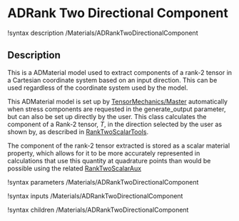 # ADRank Two Directional Component

!syntax description /Materials/ADRankTwoDirectionalComponent

## Description

This is a ADMaterial model used to extract components of a rank-2 tensor in a
Cartesian coordinate system based on an input direction. This can be used
regardless of the coordinate system used by the model.

This ADMaterial model is set up by
[TensorMechanics/Master](/Modules/TensorMechanics/Master/index.md) automatically
when stress components are requested in the generate_output parameter, but can
also be set up directly by the user. This class calculates the component of a
Rank-2 tensor, $T$, in the direction selected by the user as shown by, as
described in [RankTwoScalarTools](RankTwoScalarTools.md).  


The component of the rank-2 tensor extracted is stored as a scalar material
property, which allows for it to be more accurately represented in calculations
that use this quantity at quadrature points than would be possible using the
related [RankTwoScalarAux](RankTwoScalarAux.md)

!syntax parameters /Materials/ADRankTwoDirectionalComponent

!syntax inputs /Materials/ADRankTwoDirectionalComponent

!syntax children /Materials/ADRankTwoDirectionalComponent
